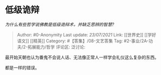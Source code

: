 # 低级诡辩
*为什么有些哲学说佛教是低级诡辩术，并缺乏思辨的智慧?*

> Author: #0-Anonymity
> Last update: *23/07/2021*
> Link: [[世界史]] [[学好语文]] [[精英]]
> Category: #【答集】/08-文艺答集
> Tag: #2-事业/2A-功夫/2-拓展能力/哲学
> 评论区:
> 泛讨论:

最开始天朝也认为番鬼不会说人话、无法像正常人一样学会礼仪这么复杂的东西。

都是一样的错误。
